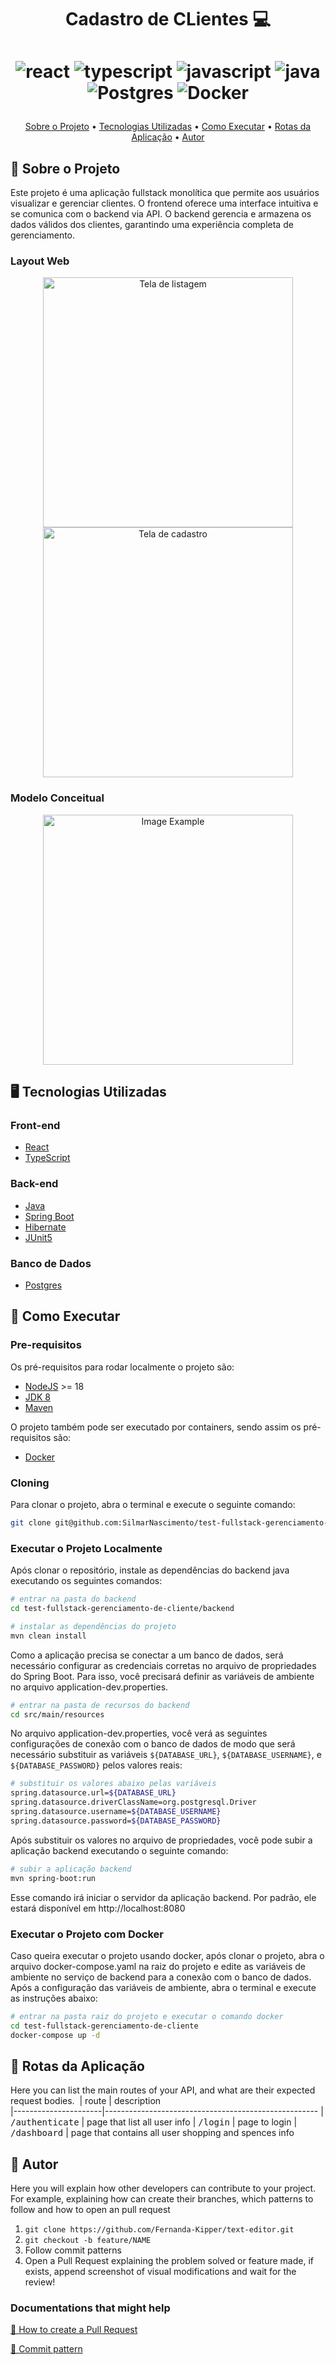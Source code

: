 [JAVASCRIPT__BADGE]: https://img.shields.io/badge/Javascript-000?style=for-the-badge&logo=javascript
[TYPESCRIPT__BADGE]: https://img.shields.io/badge/typescript-D4FAFF?style=for-the-badge&logo=typescript
[REACT__BADGE]: https://img.shields.io/badge/React-005CFE?style=for-the-badge&logo=react
[PROJECT__BADGE]: https://img.shields.io/badge/📱Visit_this_project-000?style=for-the-badge&logo=project
[PROJECT__URL]: https://github.com/SilmarNascimento/test-UOL-fullstack/tree/Silmar_Nascimento-main
[JAVA__BADGE]: https://img.shields.io/badge/java-%23ED8B00.svg?style=for-the-badge&logo=openjdk&logoColor=white
[POSTGRES__BADGE]: https://img.shields.io/badge/postgres-%23316192.svg?style=for-the-badge&logo=postgresql&logoColor=white
[Docker__BADGE]: https://img.shields.io/badge/docker-%230db7ed.svg?style=for-the-badge&logo=docker&logoColor=white

<h1 align="center" style="font-weight: bold;">Cadastro de CLientes 💻</h1>

<h1 align="center">

  <span>![react][REACT__BADGE]</span>
  <span>![typescript][TYPESCRIPT__BADGE]</span>
  <span>![javascript][JAVASCRIPT__BADGE]</span>
  <span>![java][JAVA__BADGE]</span>
  <span>![Postgres][POSTGRES__BADGE]</span>
  <span>![Docker][Docker__BADGE]</span>
</h1>

<p align="center">
  <a href="#about">Sobre o Projeto</a> • 
  <a href="#tech">Tecnologias Utilizadas</a> •
  <a href="#started">Como Executar</a> • 
  <a href="#routes">Rotas da Aplicação</a> • 
  <a href="#author">Autor</a>
</p>

<h2 id="about">📌 Sobre o Projeto</h2>

Este projeto é uma aplicação fullstack monolítica que permite aos usuários visualizar e gerenciar clientes. O frontend oferece uma interface intuitiva e se comunica com o backend via API. O backend gerencia e armazena os dados válidos dos clientes, garantindo uma experiência completa de gerenciamento.

<h3>Layout Web</h3>
  <p align="center">
    <img src="../.github/example.png" alt="Tela de listagem" width="400px">
    <img src="../.github/example.png" alt="Tela de cadastro" width="400px">
  </p>

<h3>Modelo Conceitual</h3>
  <p align="center">
    <img src="../.github/example.png" alt="Image Example" width="400px">
  </p>

<h2 id="tech">🖥️ Tecnologias Utilizadas</h2>
  <h3>Front-end</h3>

  - [React](https://github.com/facebook/react)
  - [TypeScript](https://github.com/microsoft/TypeScript)

  <h3>Back-end</h3>

  - [Java](https://www.oracle.com/java/technologies/java-se-glance.html)
  - [Spring Boot](https://github.com/spring-projects/spring-boot)
  - [Hibernate](https://hibernate.org/)
  - [JUnit5](https://github.com/junit-team/junit5/)

  <h3>Banco de Dados</h3>

  - [Postgres](https://github.com/postgres/postgres)

<h2 id="started">🚀 Como Executar</h2>

<h3>Pre-requisitos</h3>

Os pré-requisitos para rodar localmente o projeto são:

- [NodeJS](https://github.com/nodejs/nodejs.org) >= 18
- [JDK 8](https://www.oracle.com/java/technologies/downloads/?er=221886)
- [Maven](https://maven.apache.org/)

O projeto também pode ser executado por containers, sendo assim os pré-requisitos são:

- [Docker](https://www.docker.com/)

<h3>Cloning</h3>

Para clonar o projeto, abra o terminal e execute o seguinte comando:

```bash
git clone git@github.com:SilmarNascimento/test-fullstack-gerenciamento-de-cliente.git
```

<h3>Executar o Projeto Localmente</h3>

Após clonar o repositório, instale as dependências do backend java executando os seguintes comandos:

```bash
# entrar na pasta do backend
cd test-fullstack-gerenciamento-de-cliente/backend

# instalar as dependências do projeto
mvn clean install
```

Como a aplicação precisa se conectar a um banco de dados, será necessário configurar as credenciais corretas no arquivo de propriedades do Spring Boot. Para isso, você precisará definir as variáveis de ambiente no arquivo application-dev.properties.

```bash
# entrar na pasta de recursos do backend
cd src/main/resources
```

No arquivo application-dev.properties, você verá as seguintes configurações de conexão com o banco de dados de modo que será necessário substituir as variáveis `${DATABASE_URL}`, `${DATABASE_USERNAME}`, e `${DATABASE_PASSWORD}` pelos valores reais:

```bash
# substituir os valores abaixo pelas variáveis
spring.datasource.url=${DATABASE_URL}
spring.datasource.driverClassName=org.postgresql.Driver
spring.datasource.username=${DATABASE_USERNAME}
spring.datasource.password=${DATABASE_PASSWORD}
```

Após substituir os valores no arquivo de propriedades, você pode subir a aplicação backend executando o seguinte comando:

```bash
# subir a aplicação backend
mvn spring-boot:run
```

Esse comando irá iniciar o servidor da aplicação backend. Por padrão, ele estará disponível em http://localhost:8080

<h3>Executar o Projeto com Docker</h3>

Caso queira executar o projeto usando docker, após clonar o projeto, abra o arquivo docker-compose.yaml na raiz do projeto e edite as variáveis de ambiente no serviço de backend para a conexão com o banco de dados. Após a configuração das variáveis de ambiente, abra o terminal e execute as instruções abaixo:

```bash
# entrar na pasta raiz do projeto e executar o comando docker
cd test-fullstack-gerenciamento-de-cliente
docker-compose up -d
```

<h2 id="routes">📍 Rotas da Aplicação</h2>

Here you can list the main routes of your API, and what are their expected request bodies.
​
| route               | description                                          
|----------------------|-----------------------------------------------------
| <kbd>/authenticate</kbd>     | page that list all user info
| <kbd>/login</kbd>     | page to login
| <kbd>/dashboard</kbd>     | page that contains all user shopping and spences info

<h2 id="author">📝 Autor</h2>

Here you will explain how other developers can contribute to your project. For example, explaining how can create their branches, which patterns to follow and how to open an pull request

1. `git clone https://github.com/Fernanda-Kipper/text-editor.git`
2. `git checkout -b feature/NAME`
3. Follow commit patterns
4. Open a Pull Request explaining the problem solved or feature made, if exists, append screenshot of visual modifications and wait for the review!

<h3>Documentations that might help</h3>

[📝 How to create a Pull Request](https://www.atlassian.com/br/git/tutorials/making-a-pull-request)

[💾 Commit pattern](https://gist.github.com/joshbuchea/6f47e86d2510bce28f8e7f42ae84c716)